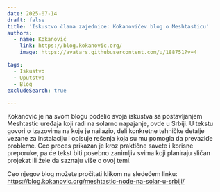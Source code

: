 ```yaml
---
date: 2025-07-14
draft: false
title: 'Iskustvo člana zajednice: Kokanovićev blog o Meshtasticu'
authors:
  - name: Kokanović
    link: https://blog.kokanovic.org/
    image: https://avatars.githubusercontent.com/u/188751?v=4

tags:
  - Iskustvo
  - Uputstva
  - Blog
excludeSearch: true

---
```

Kokanović je na svom blogu podelio svoja iskustva sa postavljanjem Meshtastic uređaja koji radi na solarno napajanje, ovde u Srbiji. U tekstu govori o izazovima na koje je nailazio, deli konkretne tehničke detalje vezane za instalaciju i opisuje rešenja koja su mu pomogla da prevaziđe probleme. Ceo proces prikazan je kroz praktične savete i korisne preporuke, pa će tekst biti posebno zanimljiv svima koji planiraju sličan projekat ili žele da saznaju više o ovoj temi.   

Ceo njegov blog možete pročitati klikom na sledećem linku:
https://blog.kokanovic.org/meshtastic-node-na-solar-u-srbiji/  


